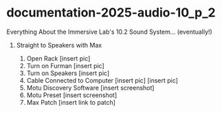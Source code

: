# documentation-2025-audio-10_p_2
Everything About the Immersive Lab's 10.2 Sound System... (eventually!)

1. Straight to Speakers with Max
   
    1. Open Rack [insert pic]
    2. Turn on Furman [insert pic]
    3. Turn on Speakers [insert pic]
    4. Cable Connected to Computer [insert pic] [insert pic]
    5. Motu Discovery Software [insert screenshot]
    6. Motu Preset [insert screenshot]
    7. Max Patch [insert link to patch]
